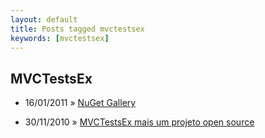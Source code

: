 ```yaml
---
layout: default
title: Posts tagged mvctestsex
keywords: [mvctestsex]
---
```

<h2 class="category">MVCTestsEx</h2>
<ul class="posts">
<li>
<p>
<span class="date">16/01/2011</span> &raquo; 
<a href="/blog/nuget-gallery">NuGet Gallery</a>
</p>
</li> 
<li>
<p>
<span class="date">30/11/2010</span> &raquo; 
<a href="/blog/mvctestsex-mais-um-projeto-open-source">MVCTestsEx mais um projeto open source</a>
</p>
</li> 
</ul>
